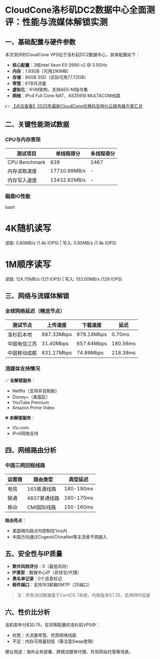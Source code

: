 # CloudCone洛杉矶DC2数据中心全面测评：性能与流媒体解锁实测

## 一、基础配置与硬件参数
本次测评的CloudCone VPS位于洛杉矶DC2数据中心，具体配置如下：
- **核心配置**：3核Intel Xeon E5-2690 v2 @ 3.0GHz
- **内存**：1.93GB（可用290MB）
- **存储**：80GB SSD（实际可用77.72GB）
- **带宽**：6TB月流量
- **虚拟化**：KVM架构，支持AES-NI指令集
- **网络**：IPv4 Full Cone NAT，AS35916 MULTACOM线路

👉 [【点击查看】2025年最新CloudCone优惠码及特价云服务器方案汇总](https://bit.ly/Cloudcone)

## 二、关键性能测试数据
### CPU与内存表现
| 测试项目       | 单线程得分 | 多线程得分 |
|----------------|------------|------------|
| CPU Benchmark  | 839        | 2467       |
| 内存读取速度   | 17710.99MB/s | -         |
| 内存写入速度   | 13432.92MB/s | -         |

### 磁盘IO性能
bash
# 4K随机读写
读取: 5.80MB/s (1.4k IOPS) | 写入: 5.80MB/s (1.4k IOPS)
# 1M顺序读写
读取: 124.70MB/s (121 IOPS) | 写入: 133.00MB/s (129 IOPS)

## 三、网络与流媒体解锁
### 全球网络延迟（精选节点）
| 测试节点       | 上传速度   | 下载速度   | 延迟    |
|----------------|------------|------------|---------|
| 洛杉矶本地     | 887.33Mbps | 878.18Mbps | 0.70ms  |
| 中国电信江苏   | 31.40Mbps  | 657.64Mbps | 180.56ms|
| 中国移动成都   | 831.27Mbps | 74.89Mbps  | 218.38ms|

### 流媒体支持情况
✅ **全解锁服务**：
- Netflix（支持非自制剧）
- Disney+（美国区）
- YouTube Premium
- Amazon Prime Video

❌ **未解锁服务**：
- Viu.com
- IPv6网络支持

## 四、网络路由分析
### 中国三网回程线路
| 运营商 | 路由类型          | 典型延迟  |
|--------|-------------------|-----------|
| 电信   | 163普通线路       | 180-190ms |
| 联通   | 4837普通线路      | 160-170ms |
| 移动   | CMI国际线路       | 150-160ms |

**路由亮点**：
- 美国境内跳点均控制在1ms内
- 中国方向通过Cogent/ChinaNet等主流骨干网接入

## 五、安全性与IP质量
- **欺诈风险评分**：0（最低风险）
- **IP类型**：数据中心IP（非住宅/代理）
- **黑名单记录**：0个恶意标记
- **邮件端口**：支持163邮箱SMTP（25端口）

> 注：所有测试数据基于CentOS 7系统，内核版本6.1.35，启用BBR加速

## 六、性价比分析
该机型年付$30.75，在同等配置的洛杉矶VPS中：
- 优势：大流量带宽、优质网络线路
- 不足：内存可用量较低（需注意Swap使用）

建议用途：海外业务部署、跨境流媒体代理、外贸网站托管等场景。